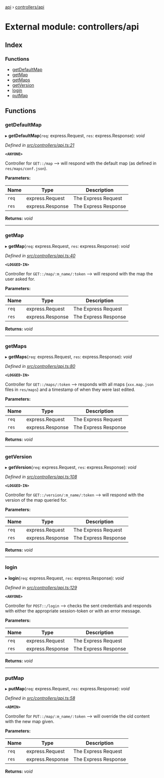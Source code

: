 [api](../README.md) › [controllers/api](controllers_api.md)

# External module: controllers/api

## Index

### Functions

* [getDefaultMap](controllers_api.md#getdefaultmap)
* [getMap](controllers_api.md#getmap)
* [getMaps](controllers_api.md#getmaps)
* [getVersion](controllers_api.md#getversion)
* [login](controllers_api.md#login)
* [putMap](controllers_api.md#putmap)

## Functions

###  getDefaultMap

▸ **getDefaultMap**(`req`: express.Request, `res`: express.Response): *void*

*Defined in [src/controllers/api.ts:21](https://github.com/KainPlan/api/blob/5225f70/src/controllers/api.ts#L21)*

**`<ANYONE>`**

Controller for `GET::/map` --> will respond with the default map (as defined in `res/maps/conf.json`).

**Parameters:**

Name | Type | Description |
------ | ------ | ------ |
`req` | express.Request | The Express Request |
`res` | express.Response | The Express Response  |

**Returns:** *void*

___

###  getMap

▸ **getMap**(`req`: express.Request, `res`: express.Response): *void*

*Defined in [src/controllers/api.ts:40](https://github.com/KainPlan/api/blob/5225f70/src/controllers/api.ts#L40)*

**`<LOGGED-IN>`**

Controller for `GET::/map/:m_name/:token` --> will respond with the map the user asked for.

**Parameters:**

Name | Type | Description |
------ | ------ | ------ |
`req` | express.Request | The Express Request |
`res` | express.Response | The Express Response  |

**Returns:** *void*

___

###  getMaps

▸ **getMaps**(`req`: express.Request, `res`: express.Response): *void*

*Defined in [src/controllers/api.ts:80](https://github.com/KainPlan/api/blob/5225f70/src/controllers/api.ts#L80)*

**`<LOGGED-IN>`**

Controller for `GET::/maps/:token` --> responds with all maps (`xxx.map.json` files in `res/maps`) and a timestamp of when they were last edited.

**Parameters:**

Name | Type | Description |
------ | ------ | ------ |
`req` | express.Request | The Express Request |
`res` | express.Response | The Express Response  |

**Returns:** *void*

___

###  getVersion

▸ **getVersion**(`req`: express.Request, `res`: express.Response): *void*

*Defined in [src/controllers/api.ts:108](https://github.com/KainPlan/api/blob/5225f70/src/controllers/api.ts#L108)*

**`<LOGGED-IN>`**

Controller for `GET::/version/:m_name/:token` --> will respond with the version of the map queried for.

**Parameters:**

Name | Type | Description |
------ | ------ | ------ |
`req` | express.Request | The Express Request |
`res` | express.Response | The Express Response  |

**Returns:** *void*

___

###  login

▸ **login**(`req`: express.Request, `res`: express.Response): *void*

*Defined in [src/controllers/api.ts:129](https://github.com/KainPlan/api/blob/5225f70/src/controllers/api.ts#L129)*

**`<ANYONE>`**

Controller for `POST::/login` --> checks the sent credentials and responds with either the appropriate session-token or with an error message.

**Parameters:**

Name | Type | Description |
------ | ------ | ------ |
`req` | express.Request | The Express Request |
`res` | express.Response | The Express Response  |

**Returns:** *void*

___

###  putMap

▸ **putMap**(`req`: express.Request, `res`: express.Response): *void*

*Defined in [src/controllers/api.ts:58](https://github.com/KainPlan/api/blob/5225f70/src/controllers/api.ts#L58)*

**`<ADMIN>`**

Controller for `PUT::/map/:m_name/:token` --> will override the old content with the new map given.

**Parameters:**

Name | Type | Description |
------ | ------ | ------ |
`req` | express.Request | The Express Request |
`res` | express.Response | The Express Response  |

**Returns:** *void*

